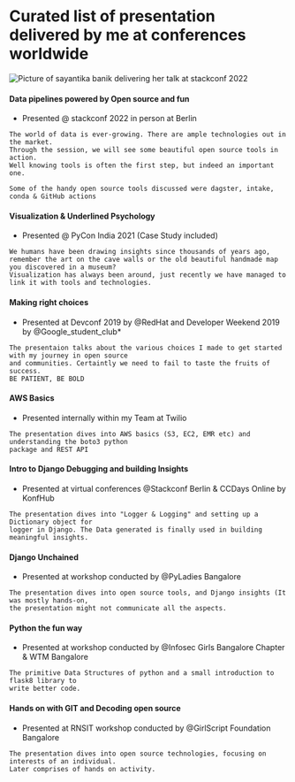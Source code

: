 
# Curated list of presentation delivered by me at conferences worldwide

![Picture of sayantika banik delivering her talk at stackconf 2022](https://user-images.githubusercontent.com/17350312/181747053-2f424f81-e822-4779-a68d-4d9deef9d139.jpeg)

#### Data pipelines powered by Open source and fun 
- Presented @ stackconf 2022 in person at Berlin
```
The world of data is ever-growing. There are ample technologies out in the market. 
Through the session, we will see some beautiful open source tools in action. 
Well knowing tools is often the first step, but indeed an important one.

Some of the handy open source tools discussed were dagster, intake, conda & GitHub actions
```

#### Visualization & Underlined Psychology
- Presented @ PyCon India 2021 (Case Study included)
```
We humans have been drawing insights since thousands of years ago, 
remember the art on the cave walls or the old beautiful handmade map you discovered in a museum? 
Visualization has always been around, just recently we have managed to link it with tools and technologies.
```
#### Making right choices  
- Presented at Devconf 2019 by @RedHat and Developer Weekend 2019 by @Google_student_club*
```
The presentaion talks about the various choices I made to get started with my journey in open source 
and communities. Certaintly we need to fail to taste the fruits of success. 
BE PATIENT, BE BOLD
```
#### AWS Basics
- Presented internally within my Team at Twilio
```
The presentation dives into AWS basics (S3, EC2, EMR etc) and understanding the boto3 python 
package and REST API
```
#### Intro to Django Debugging and building Insights
- Presented at virtual conferences @Stackconf Berlin & CCDays Online by KonfHub
```
The presentation dives into "Logger & Logging" and setting up a Dictionary object for 
logger in Django. The Data generated is finally used in building meaningful insights. 
```
#### Django Unchained
- Presented at workshop conducted by @PyLadies Bangalore 
```
The presentation dives into open source tools, and Django insights (It was mostly hands-on, 
the presentation might not communicate all the aspects.
```
#### Python the fun way
- Presented at workshop conducted by @Infosec Girls Bangalore Chapter & WTM Bangalore
```
The primitive Data Structures of python and a small introduction to flask8 library to
write better code.
```
#### Hands on with GIT and Decoding open source
- Presented at RNSIT workshop conducted by @GirlScript Foundation Bangalore 
```
The presentation dives into open source technologies, focusing on interests of an individual. 
Later comprises of hands on activity. 
```
